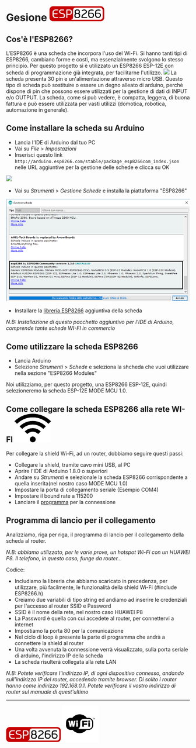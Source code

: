 # Gesione <a href="http://www.esp8266.com/wiki/doku.php"><img src="https://github.com/domoticawifi/Network-nodes/blob/master/img/Loghi/esp8266.png"/></a>

## Cos'è l'ESP8266?
L'ESP8266 è una scheda che incorpora l'uso del Wi-Fi.
Si hanno tanti tipi di ESP8266, cambiano forme e costi, ma essenzialmente svolgono lo stesso principio.
Per questo progetto si è utilizzato un ESP8266 ESP-12E con scheda di programmazione già integrata, per facilitarne l'utilizzo.
<img src="https://i.imgbox.com/NBxGte5C.jpg"/>
La scheda presenta 30 pin e un'alimentazione attraverso micro USB.
Questo tipo di scheda può sostituire o essere un degno alleato di arduino, perchè dispone di pin che possono essere utilizzati per la gestione di dati di INPUT e/o OUTPUT.
La scheda, come si può vedere, è compatta, leggera, di buona fattura e può essere utilizzata per vasti utilizzi (domotica, robotica, automazione in generale).


## Come installare la scheda su Arduino
* Lancia l'IDE di Arduino dal tuo PC
* Vai su *File* > *Impostazioni*
* Inserisci questo link `http://arduino.esp8266.com/stable/package_esp8266com_index.json` nelle URL aggiuntive per la gestione delle schede e clicca su OK

<img src="https://github.com/domoticawifi/Network-nodes/tree/master/img/Screenshot/schermata.png"/>

* Vai su *Strumenti* > *Gestione Schede* e installa la piattaforma "ESP8266"

<img src="https://github.com/domoticawifi/Network-nodes/blob/master/img/Screenshot/schermata%202.png"/>

* Installare la [libreria ESP8266](https://github.com/googlesamples/firebase-arduino/archive/master.zip) aggiuntiva della scheda

*N.B: Installazione di questo pacchetto aggiuntivo per l'IDE di Arduino, comprende tante schede WI-FI in commercio*

## Come utilizzare la scheda ESP8266
* Lancia Arduino
* Selezione *Strumenti* > *Schede* e seleziona la shcheda che vuoi utilizzare nella sezione "ESP8266 Modules"

Noi utilizziamo, per questo progetto, una ESP8266 ESP-12E, quindi selezioneremo la scheda ESP-12E MODE MCU 1.0.


## <a name="ancora-collegamento-wifi"></a>Come collegare la scheda ESP8266 alla rete WI-FI  <img src="https://github.com/domoticawifi/Network-nodes/blob/master/img/Loghi/main-qimg-5720273bd9b248d6d889d8c6524054f3.png"/>
Per collegare la shield Wi-Fi, ad un router, dobbiamo seguire questi passi:
* Collegare la shield, tramite cavo mini USB, al PC
* Aprire l'IDE di Arduino 1.8.0 o superiori
* Andare su *Strumenti* e selezionale la scheda ESP8266 corrispondente a quella inserita(nel nostro caso MODE MCU 1.0)
* Impostare la porta di collegamento seriale (Esempio COM4)
* Impostare il bound rate a 115200
* Lanciare il [programma](https://github.com/domoticawifi/Network-nodes/blob/master/Sketch/Sketch%20Di%20Prova/sketch_Connessione_Rete_WiFi.ino) per la connessione

## Programma di lancio per il collegamento
Analizziamo, riga per riga, il programma di lancio per il collegamento della scheda al router.

*N.B: abbiamo utilizzato, per le varie prove, un hotspot Wi-Fi con un HUAWEI P8. Il telefono, in questo caso, funge da router...*

Codice:
* Includiamo la libreria che abbiamo scaricato in precedenza, per utilizzare, più facilmente, le funzionalità della shield Wi-Fi (#include ESP8266.h)
* Creiamo due variabili di tipo string ed andiamo ad inserire le credenziali per l'accesso al router SSID e Password
* SSID è il nome della rete, nel nostro caso HUAWEI P8
* La Password è quella con cui accedete al router, per connettervi a internet
* Impostiamo la porta 80 per la comunicazione
* Nel ciclo di loop è presente la parte di programma che andrà a connettere la shield al router
* Una volta avvenuta la connessione verrà visualizzato, sulla porta seriale di arduino, l'indirizzo IP della scheda
* La scheda risulterà collegata alla rete LAN

*N.B: Potete verificare l'indirizzo IP, di ogni dispositivo connesso, andando sull'indirizzo IP del router, accedendo tramite browser. Di solito i router hanno come indirizzo 192.168.0.1. Potete verificare il vostro indirizzo di router sul manuale di quest'ultimo*


__________________________________________________

<img src="https://github.com/domoticawifi/Network-nodes/blob/master/img/Loghi/esp8266.png"/> <img src="https://github.com/domoticawifi/Network-nodes/blob/master/img/Loghi/wifi-vector-logo.png"/>
